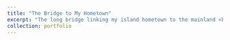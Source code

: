 ```yaml
---
title: "The Bridge to My Hometown"
excerpt: "The long bridge linking my island hometown to the mainland <br/><img src='/images/zhoushan.jpeg' width='750' height='500'>"
collection: portfolio
---
```

